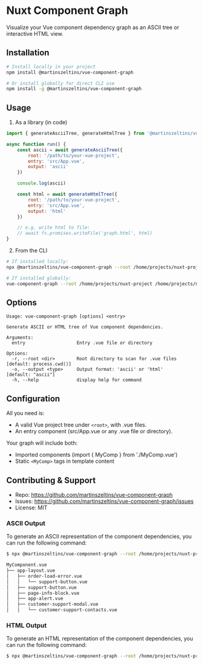 # Nuxt Component Graph

Visualize your Vue component dependency graph as an ASCII tree or interactive HTML view.

## Installation

```bash
# Install locally in your project
npm install @martinszeltins/vue-component-graph

# Or install globally for direct CLI use
npm install -g @martinszeltins/vue-component-graph
```

## Usage

1. As a library (in code)

```javascript
import { generateAsciiTree, generateHtmlTree } from '@martinszeltins/vue-component-graph'

async function run() {
    const ascii = await generateAsciiTree({
        root: '/path/to/your-vue-project',
        entry: 'src/App.vue',
        output: 'ascii'
    })

    console.log(ascii)

    const html = await generateHtmlTree({
        root: '/path/to/your-vue-project',
        entry: 'src/App.vue',
        output: 'html'
    })

    // e.g. write html to file:
    // await fs.promises.writeFile('graph.html', html)
}
```

2. From the CLI

```bash
# If installed locally:
npx @martinszeltins/vue-component-graph --root /home/projects/nuxt-project /home/projects/nuxt-project/components/MyComponent.vue --output=ascii

# If installed globally:
vue-component-graph --root /home/projects/nuxt-project /home/projects/nuxt-project/components/MyComponent.vue --output=ascii
```


## Options

````
Usage: vue-component-graph [options] <entry>

Generate ASCII or HTML tree of Vue component dependencies.

Arguments:
  entry                   Entry .vue file or directory

Options:
  -r, --root <dir>        Root directory to scan for .vue files  [default: process.cwd()]
  -o, --output <type>     Output format: 'ascii' or 'html'      [default: "ascii"]
  -h, --help              display help for command
````

## Configuration

All you need is:
- A valid Vue project tree under `<root>`, with .vue files.
- An entry component (src/App.vue or any .vue file or directory).

Your graph will include both:
- Imported components (import { MyComp } from './MyComp.vue')
- Static `<MyComp>` tags in template content

## Contributing & Support
- Repo: https://github.com/martinszeltins/vue-component-graph
- Issues: https://github.com/martinszeltins/vue-component-graph/issues
- License: MIT

### ASCII Output
To generate an ASCII representation of the component dependencies, you can run the following command:

```bash
$ npx @martinszeltins/vue-component-graph --root /home/projects/nuxt-project /home/projects/nuxt-project/components/MyComponent.vue --output=ascii

MyComponent.vue
├── app-layout.vue
│   ├── order-load-error.vue
│   │   └── support-button.vue
│   ├── support-button.vue
│   ├── page-info-block.vue
│   ├── app-alert.vue
│   ├── customer-support-modal.vue
│   │   └── customer-support-contacts.vue
```

### HTML Output
To generate an HTML representation of the component dependencies, you can run the following command:

```bash
$ npx @martinszeltins/vue-component-graph --root /home/projects/nuxt-project /home/projects/nuxt-project/components/MyComponent.vue --output=html
```
